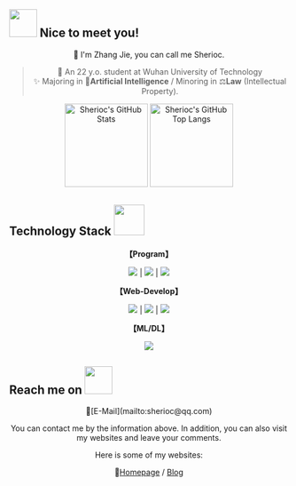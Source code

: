 
<h2><img src="https://media.giphy.com/avatars/gonryon/xp3WLnBWBLoI/200h.gif" width="50"> Nice to meet you!</h2>
<div align="center">
💬 I'm Zhang Jie, you can call me Sherioc.

> 🎈 An 22 y.o. student at Wuhan University of Technology  
> ✨ Majoring in 🤖**Artificial Intelligence** / Minoring in ⚖️**Law** (Intellectual Property).
</div>

<div align="center">
<img src="https://github-readme-stats.lolicon.io/?username=SheriocCode&show_icons=true&theme=dracula" alt="Sherioc's GitHub Stats" height="150px" /> <img src="https://github-readme-stats.lolicon.io/top-langs?username=SheriocCode&layout=compact&langs_count=6&theme=dracula" alt="Sherioc's GitHub Top Langs" height="150px" />
</div>


<h2>Technology Stack <img src="https://media.giphy.com/media/WUlplcMpOCEmTGBtBW/giphy.gif" width="55"></h2>
  
<div align="center">
  
**【Program】**

<img  src="https://skill-icons.lolicon.io/icons?i=java,js,py,cpp&perline=14" /> | <img src="https://skill-icons.lolicon.io/icons?i=vscode,pycharm,idea&perline=14" /> | <img src="https://skill-icons.lolicon.io/icons?i=github,linux&perline=14" />

**【Web-Develop】**

<img src="https://skill-icons.lolicon.io/icons?i=html,css,sass,vue,react,nodejs&perline=14&theme=dark" /> | <img src="https://skill-icons.lolicon.io/icons?i=spring,flask,django,mysql,mongodb&perline=14&theme=dark" /> | <img src="https://skill-icons.lolicon.io/icons?i=docker,electron,git&perline=14&theme=dark" />


**【ML/DL】**

<img src="https://skill-icons.lolicon.io/icons?i=sklearn,pytorch,tensorflow&perline=14&theme=dark" />
</div>


<h2>Reach me on <img src="https://media.giphy.com/media/mGcNjsfWAjY5AEZNw6/giphy.gif" width="50"></h2>

<div align="center">
💌[E-Mail](mailto:sherioc@qq.com)
  
You can contact me by the information above. In addition, you can also visit my websites and leave your comments.

Here is some of my websites:

🔗[Homepage](https://www.cnblogs.com/sherioc) / [Blog](https://www.cnblogs.com/sherioc)
</div>
